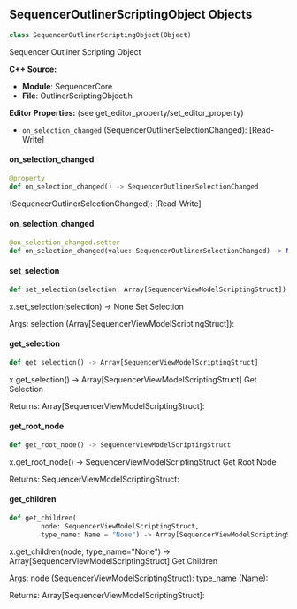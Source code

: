 ## SequencerOutlinerScriptingObject Objects

```python
class SequencerOutlinerScriptingObject(Object)
```

Sequencer Outliner Scripting Object

**C++ Source:**

- **Module**: SequencerCore
- **File**: OutlinerScriptingObject.h

**Editor Properties:** (see get_editor_property/set_editor_property)

- ``on_selection_changed`` (SequencerOutlinerSelectionChanged):  [Read-Write]

<a id="unreal.SequencerOutlinerScriptingObject.on_selection_changed"></a>

#### on_selection_changed

```python
@property
def on_selection_changed() -> SequencerOutlinerSelectionChanged
```

(SequencerOutlinerSelectionChanged):  [Read-Write]

<a id="unreal.SequencerOutlinerScriptingObject.on_selection_changed"></a>

#### on_selection_changed

```python
@on_selection_changed.setter
def on_selection_changed(value: SequencerOutlinerSelectionChanged) -> None
```

<a id="unreal.SequencerOutlinerScriptingObject.set_selection"></a>

#### set_selection

```python
def set_selection(selection: Array[SequencerViewModelScriptingStruct]) -> None
```

x.set_selection(selection) -> None
Set Selection

Args:
    selection (Array[SequencerViewModelScriptingStruct]):

<a id="unreal.SequencerOutlinerScriptingObject.get_selection"></a>

#### get_selection

```python
def get_selection() -> Array[SequencerViewModelScriptingStruct]
```

x.get_selection() -> Array[SequencerViewModelScriptingStruct]
Get Selection

Returns:
    Array[SequencerViewModelScriptingStruct]:

<a id="unreal.SequencerOutlinerScriptingObject.get_root_node"></a>

#### get_root_node

```python
def get_root_node() -> SequencerViewModelScriptingStruct
```

x.get_root_node() -> SequencerViewModelScriptingStruct
Get Root Node

Returns:
    SequencerViewModelScriptingStruct:

<a id="unreal.SequencerOutlinerScriptingObject.get_children"></a>

#### get_children

```python
def get_children(
        node: SequencerViewModelScriptingStruct,
        type_name: Name = "None") -> Array[SequencerViewModelScriptingStruct]
```

x.get_children(node, type_name="None") -> Array[SequencerViewModelScriptingStruct]
Get Children

Args:
    node (SequencerViewModelScriptingStruct): 
    type_name (Name): 

Returns:
    Array[SequencerViewModelScriptingStruct]:

<a id="unreal.SequencerScriptingLayer"></a>